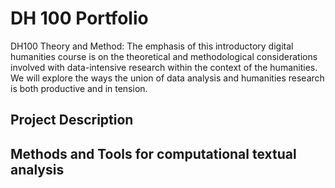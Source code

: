 # DH 100 Portfolio
DH100 Theory and Method: The emphasis of this introductory digital humanities course is on the theoretical and methodological considerations involved with data-intensive research within the context of the humanities. We will explore the ways the union of data analysis and humanities research is both productive and in tension.

## Project Description

## Methods and Tools for computational textual analysis


